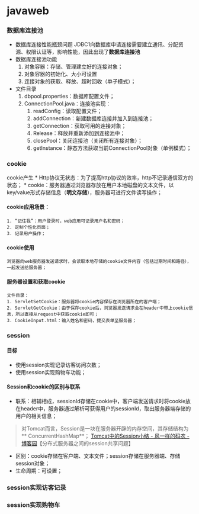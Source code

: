 # javaweb
### 数据库连接池
* 数据库连接性能瓶颈问题
JDBC1向数据库申请连接需要建立通讯、分配资源、权限认证等，影响性能，因此出现了**数据库连接池**
* 数据库连接池功能
	1. 对象容器：存储、管理建立好的连接对象；
	2. 对象容器的初始化、大小可设置
	3. 连接对象的获取、释放、超时回收（单子模式）；
* 文件目录
	1. dbpool.properties：数据库配置文件；
	2. ConnectionPool.java：连接池实现：
		1. readConfig：读取配置文件；
		2. addConnection：新建数据库连接并加入到连接池；
		3. getConnection：获取可用的连接对象；
		4. Release：释放并重新添加到连接池中；
		5. closePool：关闭连接池（关闭所有连接对象）；
		6. getInstance：静态方法获取当前ConnectionPool对象（单例模式）；
### cookie
cookie产生
	* Http协议无状态：为了提高http协议的效率，http不记录通信双方的状态；
	* cookie：服务器通过浏览器存放在用户本地磁盘的文本文件，以key/value形式存储信息（**明文存储**），服务器可进行文件读写操作；
#### cookie应用场景：
	1. “记住我”：用户登录时，web应用可记录用户名和密码；
	2. 定制个性化页面；
	3. 记录用户操作；
#### cookie使用
	浏览器向web服务器发送请求时，会读取本地存储的cookie文件内容（包括过期时间和路径），一起发送给服务器；
#### 服务器设置和获取cookie
	文件目录：
	1. ServletSetCookie：服务器将cookie内容保存在浏览器所在的客户端；
	2. ServletGetCookie：由于保存cookie后，浏览器发送请求会在header中带上cookie信息，所以直接从request中获取cookie即可；
	3. CookieInput.html：输入姓名和密码，提交表单至服务器；
### session
#### 目标
* 使用session实现记录访客访问次数；
* 使用session实现购物车功能；
#### Session和cookie的区别与联系
* 联系：相辅相成，sessionId存储在cookie中，客户端发送请求时将cookie放在header中，服务器通过解析可获得用户的sessionId，取出服务器端存储的用户的相关信息；
> 对Tomcat而言，Session是一块在服务器开辟的内存空间，其存储结构为** ConcurrentHashMap**；
> [Tomcat中的Session小结 - 风一样的码农 - 博客园](https://www.cnblogs.com/chenpi/p/5434537.html)【分布式服务器之间的session共享问题】

* 区别：cookie存储在客户端、文本文件；session存储在服务器端、存储session对象；
* 生命周期：可设置；
### session实现访客记录
### session实现购物车
